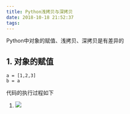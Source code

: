 ```yaml
---
title: Python浅拷贝与深拷贝
date: 2018-10-18 21:52:37
tags:
---
```

Python中对象的赋值、浅拷贝、深拷贝是有差异的

## 1. 对象的赋值

```
a = [1,2,3]
b = a
```
代码的执行过程如下
1. ![](a.png)
